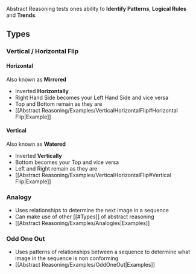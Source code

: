  Abstract Reasoning tests ones ability to **Identify Patterns**, **Logical Rules** and **Trends**.

## Types

### Vertical / Horizontal Flip

#### Horizontal
Also known as **Mirrored**
- Inverted **Horizontally**
- Right Hand Side becomes your Left Hand Side and vice versa
- Top and Bottom remain as they are
- [[Abstract Reasoning/Examples/VerticalHorizontalFlip#Horizontal Flip|Example]]

#### Vertical
Also known as **Watered**
- Inverted **Vertically**
- Bottom becomes your Top and vice versa
- Left and Right remain as they are
- [[Abstract Reasoning/Examples/VerticalHorizontalFlip#Vertical Flip|Example]]

### Analogy

- Uses relationships to determine the next image in a sequence
- Can make use of other [[#Types]] of abstract reasoning
- [[Abstract Reasoning/Examples/Analogies|Examples]]

### Odd One Out

- Uses patterns of relationships between a sequence to determine what image in the sequence is non conforming
- [[Abstract Reasoning/Examples/OddOneOut|Examples]]